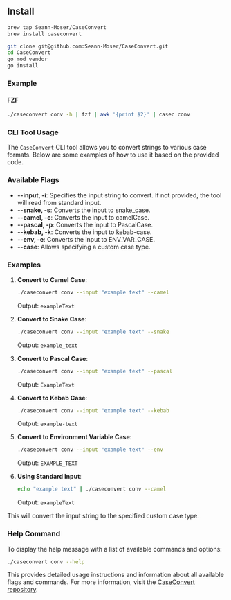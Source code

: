 ## Install
```bash
brew tap Seann-Moser/CaseConvert
brew install caseconvert
```

```bash
git clone git@github.com:Seann-Moser/CaseConvert.git
cd CaseConvert 
go mod vendor
go install
```

### Example
#### FZF
```bash
./caseconvert conv -h | fzf | awk '{print $2}' | casec conv

```


### CLI Tool Usage

The `CaseConvert` CLI tool allows you to convert strings to various case formats. Below are some examples of how to use it based on the provided code.

### Available Flags

- **--input, -i**: Specifies the input string to convert. If not provided, the tool will read from standard input.
- **--snake, -s**: Converts the input to snake_case.
- **--camel, -c**: Converts the input to camelCase.
- **--pascal, -p**: Converts the input to PascalCase.
- **--kebab, -k**: Converts the input to kebab-case.
- **--env, -e**: Converts the input to ENV_VAR_CASE.
- **--case**: Allows specifying a custom case type.

### Examples

1. **Convert to Camel Case**:
   ```bash
   ./caseconvert conv --input "example text" --camel
   ```
   Output: `exampleText`

2. **Convert to Snake Case**:
   ```bash
   ./caseconvert conv --input "example text" --snake
   ```
   Output: `example_text`

3. **Convert to Pascal Case**:
   ```bash
   ./caseconvert conv --input "example text" --pascal
   ```
   Output: `ExampleText`

4. **Convert to Kebab Case**:
   ```bash
   ./caseconvert conv --input "example text" --kebab
   ```
   Output: `example-text`

5. **Convert to Environment Variable Case**:
   ```bash
   ./caseconvert conv --input "example text" --env
   ```
   Output: `EXAMPLE_TEXT`

6. **Using Standard Input**:
   ```bash
   echo "example text" | ./caseconvert conv --camel
   ```
   Output: `exampleText`

This will convert the input string to the specified custom case type.

### Help Command

To display the help message with a list of available commands and options:

```bash
./caseconvert conv --help
```

This provides detailed usage instructions and information about all available flags and commands. For more information, visit the [CaseConvert repository](https://github.com/Seann-Moser/CaseConvert).
